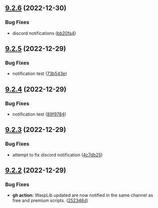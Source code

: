 ## [9.2.6](https://github.com/Torwent/WaspLib/compare/v9.2.5...v9.2.6) (2022-12-30)


### Bug Fixes

* discord notifications ([bb20fa4](https://github.com/Torwent/WaspLib/commit/bb20fa468f5a2432da35edcea7f84e542639151f))



## [9.2.5](https://github.com/Torwent/WaspLib/compare/v9.2.4...v9.2.5) (2022-12-29)


### Bug Fixes

* notification test ([73b543e](https://github.com/Torwent/WaspLib/commit/73b543e2697cec204493aed2d0acba9d13d40b7b))



## [9.2.4](https://github.com/Torwent/WaspLib/compare/v9.2.3...v9.2.4) (2022-12-29)


### Bug Fixes

* notification test ([89f9784](https://github.com/Torwent/WaspLib/commit/89f9784a0fc099b513477cd50e9bfaefa77aabd4))



## [9.2.3](https://github.com/Torwent/WaspLib/compare/v9.2.2...v9.2.3) (2022-12-29)


### Bug Fixes

* attempt to fix discord notification ([4c7db25](https://github.com/Torwent/WaspLib/commit/4c7db2547442aa2ad01583cf71cbfaca99053b73))



## [9.2.2](https://github.com/Torwent/WaspLib/compare/v9.2.1...v9.2.2) (2022-12-29)


### Bug Fixes

* **gh action:** WaspLib updated are now notified in the same channel as free and premium scripts. ([252346d](https://github.com/Torwent/WaspLib/commit/252346dfda99ba128ac71444856e60952071bd8f))



